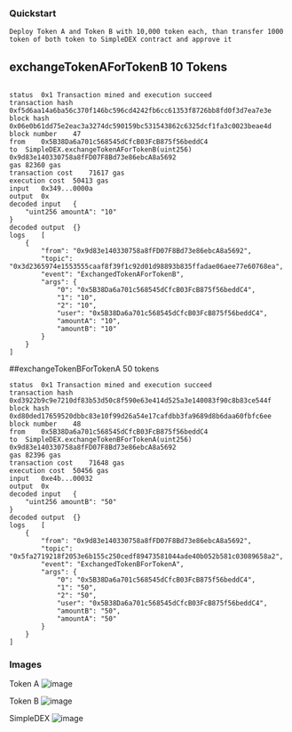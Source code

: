 ### Quickstart

```
Deploy Token A and Token B with 10,000 token each, than transfer 1000 token of both token to SimpleDEX contract and approve it
```

## exchangeTokenAForTokenB 10 Tokens

```

status	0x1 Transaction mined and execution succeed
transaction hash	0xf5d6aa14a6ba56c370f146bc596cd4242fb6cc61353f8726bb8fd0f3d7ea7e3e
block hash	0x06e0b61dd75e2eac3a3274dc590159bc531543862c6325dcf1fa3c0023beae4d
block number	47
from	0x5B38Da6a701c568545dCfcB03FcB875f56beddC4
to	SimpleDEX.exchangeTokenAForTokenB(uint256) 0x9d83e140330758a8fFD07F8Bd73e86ebcA8a5692
gas	82360 gas
transaction cost	71617 gas 
execution cost	50413 gas 
input	0x349...0000a
output	0x
decoded input	{
	"uint256 amountA": "10"
}
decoded output	{}
logs	[
	{
		"from": "0x9d83e140330758a8fFD07F8Bd73e86ebcA8a5692",
		"topic": "0x3d2365974e1553555caaf8f39f1c92d01d98893b835ffadae06aee77e60768ea",
		"event": "ExchangedTokenAForTokenB",
		"args": {
			"0": "0x5B38Da6a701c568545dCfcB03FcB875f56beddC4",
			"1": "10",
			"2": "10",
			"user": "0x5B38Da6a701c568545dCfcB03FcB875f56beddC4",
			"amountA": "10",
			"amountB": "10"
		}
	}
]
```

##exchangeTokenBForTokenA 50 tokens

```
status	0x1 Transaction mined and execution succeed
transaction hash	0xd3922b9c9e7210df83b53d50c8f590e63e414d525a3e140083f90c8b83ce544f
block hash	0xd80ded17659520dbbc83e10f99d26a54e17cafdbb3fa9689d8b6daa60fbfc6ee
block number	48
from	0x5B38Da6a701c568545dCfcB03FcB875f56beddC4
to	SimpleDEX.exchangeTokenBForTokenA(uint256) 0x9d83e140330758a8fFD07F8Bd73e86ebcA8a5692
gas	82396 gas
transaction cost	71648 gas 
execution cost	50456 gas 
input	0xe4b...00032
output	0x
decoded input	{
	"uint256 amountB": "50"
}
decoded output	{}
logs	[
	{
		"from": "0x9d83e140330758a8fFD07F8Bd73e86ebcA8a5692",
		"topic": "0x5fa2719218f2053e6b155c250cedf89473581044ade40b052b581c03089658a2",
		"event": "ExchangedTokenBForTokenA",
		"args": {
			"0": "0x5B38Da6a701c568545dCfcB03FcB875f56beddC4",
			"1": "50",
			"2": "50",
			"user": "0x5B38Da6a701c568545dCfcB03FcB875f56beddC4",
			"amountB": "50",
			"amountA": "50"
		}
	}
]
```

### Images
Token A
![image](https://github.com/user-attachments/assets/e38c4196-b0c2-46c6-89d1-84c024842a44)

Token B
![image](https://github.com/user-attachments/assets/3e355c33-a82b-4dda-a953-e2bf89c8f43a)

SimpleDEX
![image](https://github.com/user-attachments/assets/24de61bd-8261-4520-bcbe-c86921245519)



